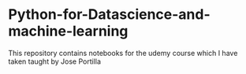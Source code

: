 # Python-for-Datascience-and-machine-learning
This repository contains notebooks for  the udemy course which I have taken taught by Jose Portilla
